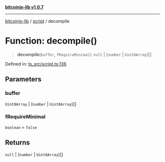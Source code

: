 [**bitcoinjs-lib v1.0.7**](../../../README.md)

***

[bitcoinjs-lib](../../../README.md) / [script](../README.md) / decompile

# Function: decompile()

> **decompile**(`buffer`, `fRequireMinimal`): `null` \| (`number` \| `Uint8Array`)[]

Defined in: [ts\_src/script.ts:136](https://github.com/sCrypt-Inc/bitcoinjs-lib/blob/e3b2d1c4c35cd925f8b17063dc9eb0300cab46a2/ts_src/script.ts#L136)

## Parameters

### buffer

`Uint8Array` | (`number` \| `Uint8Array`)[]

### fRequireMinimal

`boolean` = `false`

## Returns

`null` \| (`number` \| `Uint8Array`)[]
